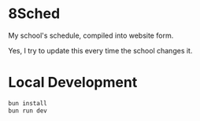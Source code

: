# 8Sched

My school's schedule, compiled into website form.

Yes, I try to update this every time the school changes it.

# Local Development

```sh
bun install
bun run dev
```

